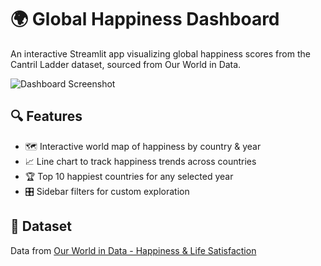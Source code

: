 # 🌍 Global Happiness Dashboard

An interactive Streamlit app visualizing global happiness scores from the Cantril Ladder dataset, sourced from Our World in Data.

![Dashboard Screenshot](https://user-images.githubusercontent.com/rushab0407/happiness_dashboard_preview.png)

## 🔍 Features

- 🗺️ Interactive world map of happiness by country & year
- 📈 Line chart to track happiness trends across countries
- 🏆 Top 10 happiest countries for any selected year
- 🎛️ Sidebar filters for custom exploration


## 📂 Dataset

Data from [Our World in Data - Happiness & Life Satisfaction](https://ourworldindata.org/happiness-and-life-satisfaction)


